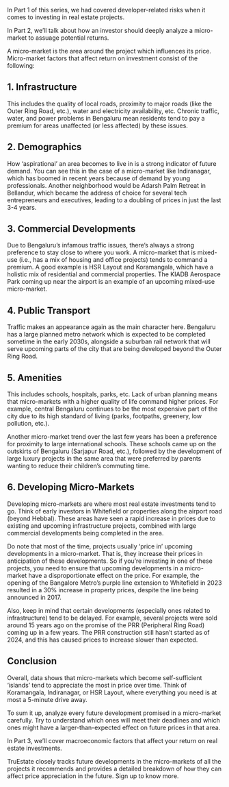 In Part 1 of this series, we had covered developer-related risks when it comes to investing in real estate projects.

In Part 2, we’ll talk about how an investor should deeply analyze a micro-market to assuage potential returns.

A micro-market is the area around the project which influences its price. Micro-market factors that affect return on investment consist of the following:

## 1. Infrastructure
This includes the quality of local roads, proximity to major roads (like the Outer Ring Road, etc.), water and electricity availability, etc. Chronic traffic, water, and power problems in Bengaluru mean residents tend to pay a premium for areas unaffected (or less affected) by these issues.

## 2. Demographics
How ‘aspirational’ an area becomes to live in is a strong indicator of future demand. You can see this in the case of a micro-market like Indiranagar, which has boomed in recent years because of demand by young professionals. Another neighborhood would be Adarsh Palm Retreat in Bellandur, which became the address of choice for several tech entrepreneurs and executives, leading to a doubling of prices in just the last 3-4 years.

## 3. Commercial Developments
Due to Bengaluru’s infamous traffic issues, there’s always a strong preference to stay close to where you work. A micro-market that is mixed-use (i.e., has a mix of housing and office projects) tends to command a premium. A good example is HSR Layout and Koramangala, which have a holistic mix of residential and commercial properties. The KIADB Aerospace Park coming up near the airport is an example of an upcoming mixed-use micro-market.

## 4. Public Transport
Traffic makes an appearance again as the main character here. Bengaluru has a large planned metro network which is expected to be completed sometime in the early 2030s, alongside a suburban rail network that will serve upcoming parts of the city that are being developed beyond the Outer Ring Road.

## 5. Amenities
This includes schools, hospitals, parks, etc. Lack of urban planning means that micro-markets with a higher quality of life command higher prices. For example, central Bengaluru continues to be the most expensive part of the city due to its high standard of living (parks, footpaths, greenery, low pollution, etc.).

Another micro-market trend over the last few years has been a preference for proximity to large international schools. These schools came up on the outskirts of Bengaluru (Sarjapur Road, etc.), followed by the development of large luxury projects in the same area that were preferred by parents wanting to reduce their children’s commuting time.

## 6. Developing Micro-Markets
Developing micro-markets are where most real estate investments tend to go. Think of early investors in Whitefield or properties along the airport road (beyond Hebbal). These areas have seen a rapid increase in prices due to existing and upcoming infrastructure projects, combined with large commercial developments being completed in the area.

Do note that most of the time, projects usually ‘price in’ upcoming developments in a micro-market. That is, they increase their prices in anticipation of these developments. So if you’re investing in one of these projects, you need to ensure that upcoming developments in a micro-market have a disproportionate effect on the price. For example, the opening of the Bangalore Metro’s purple line extension to Whitefield in 2023 resulted in a 30% increase in property prices, despite the line being announced in 2017.

Also, keep in mind that certain developments (especially ones related to infrastructure) tend to be delayed. For example, several projects were sold around 15 years ago on the promise of the PRR (Peripheral Ring Road) coming up in a few years. The PRR construction still hasn’t started as of 2024, and this has caused prices to increase slower than expected.

## Conclusion
Overall, data shows that micro-markets which become self-sufficient ‘islands’ tend to appreciate the most in price over time. Think of Koramangala, Indiranagar, or HSR Layout, where everything you need is at most a 5-minute drive away.

To sum it up, analyze every future development promised in a micro-market carefully. Try to understand which ones will meet their deadlines and which ones might have a larger-than-expected effect on future prices in that area.

In Part 3, we’ll cover macroeconomic factors that affect your return on real estate investments.

TruEstate closely tracks future developments in the micro-markets of all the projects it recommends and provides a detailed breakdown of how they can affect price appreciation in the future. Sign up to know more.
